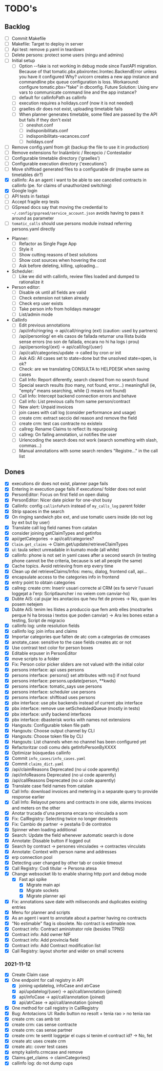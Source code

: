 # TODO's

## Backlog

- [ ] Commit Makefile
- [ ] Makefile: Target to deploy in server
- [ ] Api test: remove p.yaml in teardown
- [ ] Delete persons: protect some users (ningu and admins)
- [ ] Initial setup
     - [ ] Option --fake is not working in debug mode since FastAPI migration.
           Because of that tomatic.pbx.pbxirontec.Irontec.BackendError unless you have it configured
           Why? uvicorn creates a new app instance and commandline pbx queue configuration is loss.
           Workaround: configure tomatic.pbx="fake" in dbconfig.
           Future Solution: Using env vars to communicate command line and the app instance?
     - [ ] default for callinfoPath as callinfo
     - [ ] execution requires a holidays.conf (now it is not needed)
     - [ ] graelles dir does not exist, uploading timetable fails
     - [ ] When planner generates timetable, some filed are passed by the API but fails if they don't exist
          - [ ] oneshot.conf
          - [ ] indisponibilitats.conf
          - [ ] indisponibilitats-vacances.conf
          - [ ] holidays.conf
- [ ] Remove config.yaml from git (backup the file to use it in production)
- [ ] Remove extensions for Inalàmbric / Recepcio / Contestador
- [ ] Configurable timetable directory ('graelles')
- [ ] Configurable execution directory ('executions')
- [ ] Move shiftload generated files to a configurable dir (maybe same as timetables dir?)
- [x] callinfo: As an agent i want to be able to see cancelled contracts in callinfo (pe. for claims of unauthorized switching)
- [x] Google login
- [ ] API tests in fastapi
- [ ] Accept fragile erp tests
- [ ] GSpread docs say that moving the credential to `~/.config/gspread/service_account.json` avoids having to pass it around as parameter
- [ ] `tomatic_calls` should use persons module instead referring persons.yaml directly

- Planner:
     - [ ] Refactor as Single Page App
     - [ ] Style it
     - [ ] Show cutting reasons of best solutions
     - [ ] Show cost sources when hovering the cost
     - [ ] Ask before deleting, killing, uploading...
- Scheduler:
     - [ ] Like we did with callinfo, review files loaded and dumped to rationalize it
- Person editor:
     - [ ] Disable ok until all fields are valid
     - [ ] Check extension not taken already
     - [ ] Check erp user exists
     - [ ] Take person info from holidays manager
     - [ ] List/admin mode
- Callinfo
     - [ ] Edit previous annotations
     - [ ] /api/info/ringring -> api/call/ringring (ext) (caution: used by partners)
     - [ ] /api/personlog/<ext> en els casos de fallada returnar una llista buida sense errors (no son de fallada, encara no hi ha logs i prou)
     - [ ] /api/personlog/{ext} -> api/call/log/{user}
     - [ ] /api/call/categories/update -> called by cron or init
     - [ ] Ask AiS: All cases set to state=done but the unsolved state=open, is ok?
     - [ ] Check: are we translating CONSULTA to HELPDESK when saving cases
     - [ ] Call Info: Report diferently, search cleared from no search found
     - [ ] Special search results (too many, not found, error...) meaningfull (ie, "empty" means searching, while {} means not found)
     - [ ] Call Info: Intercept backend connection errors and behave
     - [ ] Call info: List previous calls from same person/contract
     - [ ] New alert: Unpaid invoices
     - [ ] join cases with call log (consider performance and usage)
     - [ ] create crm: extract seccio del reason and remove the field
     - [ ] create crm: test cas contracte no existeix
     - [ ] callreg: Rename Claims to reflect its repurposing
     - [ ] callreg: On failing annotation, ui notifies the user
     - [ ] Urlencoding the search does not work (search something with slash, commas...)
     - [ ] Manual annotations with some search renders "Registre..." in the call list

## Dones

- [x] executions dir does not exist, planner page fails
- [x] Entering in execution page fails if executions/ folder does not exist
- [x] PersonEditor: Focus on first field on open dialog
- [x] PersonEditor: Nicer date picker for one-shot busy
- [x] Callinfo: config `callinfoPath` instead of `my_calls_log` parent folder
- [x] Strip spaces in the search
- [x] On ringing sandwich pbx ext, and use tomatic users inside (do not log by ext but by user)
- [x] Translate call log field names from catalan
- [x] consider joining getClaimTypes and getInfos
- [x] api/getCategories -> api/call/categories?
- [x] `Claim.get_claims` -> Claim.get/update/retrieveClaimTypes
- [x] ui: taula select unreadable in kumato mode (all white)
- [x] callinfo: phone is not set in yaml cases after a second search (in testing phone cannot be the criteria, because is set all people the same)
- [x] Cache topics. Avoid retrieving from erp every time
- [x] Clean up del retrieveClaims/Infos: menu, dialog, frontend call, api...
- [x] encapsulate access to the categories info in frontend
- [x] entry point to obtain categories
- [x] callreg: create crm: Inserir usuari correcte al CRM (es fa servir l'usuari loggejat a l'erp: Scriptlauncher i no veiem com canviar-ho)
- [x] Dubte AiS: cal pujar les anotacios que heu fet de proves -> No, quan les posem netejem
- [x] Dubte AiS: tenim les llistes a produccio que fem amb elles (mostrarles perque hi ha brossa i textos que poden canviar) -> Ara les bones estan a testing, Script de migracio
- [x] callinfo log: unite resolution fields
- [x] callinfo log: join infos and claims
- [x] Importar categories que falten de atc com a categorias de crmcases
- [x] anotate_case: sensitive to the case fields creates atc or not
- [x] Use contrast text color for person boxes
- [x] Editable erpuser in PersonEditor
- [x] move scripts to a folder
- [x] Fix: Person color picker sliders are not valued with the initial color
- [x] persons interface: api uses persons
- [x] persons interface: persons() set attributes with ns() if not found
- [x] persons interface: persons.update(person, \*\*kwds)
- [x] persons interface: tomatic_says use persons
- [x] persons interface: scheduler use persons
- [x] persons interface: shiftload uses persons
- [x] pbx interface: use pbx backends instead of current pbx interface
- [x] pbx interface: remove use setScheduledQueue (mostly in tests)
- [x] pbx interface: unify backend interfaces
- [x] pbx interface: dbasterisk works with names not extensions
- [x] Hangouts: Configurable token file path
- [x] Hangouts: Choose output channel by CLI
- [x] Hangouts: Choose token file by CLI
- [x] Hangouts: List channels when no channel has been configured yet
- [x] Refactoritzar codi comu dels getInfoPersonByXXXX
- [x] Optimizar búsquedas callinfo
- [x] Commit `info_cases/info_cases.yaml`
- [x] Commit `claims_dict.yaml`
- [x] /api/claimReasons Deprecated (no ui code aparently)
- [x] /api/infoReasons Deprecated (no ui code aparently)
- [x] /api/callReasons Deprecated (no ui code aparently)
- [x] Translate case field names from catalan
- [x] Call Info: download invoices and metering in a separate query to provide response earlier
- [x] Call Info: Relayout persons and contracts in one side, alarms invoices and meters on the other
- [x] Anotar trucada d'una persona encara no vinculada a som
- [x] Fix: CalRegistry: Selecting twice no longer deselects
- [x] Fix: Cambio de partner -> pestaña 0 de contratos
- [x] Spinner when loading additional
- [x] Search: Update the field whenever automatic search is done
- [x] Annotate: Dissable button if logged out
- [x] Search by contract -> persones vinculades -> contractes vinculats
- [x] Annotate: Context with person name and addresses
- [x] erp connection pool
- [x] Detecting user changed by other tab or cookie timeout
- [x] Call Registry: Codi titular -> Persona atesa
- [x] Change websocket lib to enable sharing http port and debug mode
     - [x] Fast api spike
          - [x] Migrate main api
          - [x] Migrate sockets
          - [x] Migrate planner api
- [x] Fix: annotations save date with miliseconds and duplicates existing entries
- [x] Menu for planner and scripts
- [x] As an agent i want to annotate about a partner having no contracts
- [x] "No estimable" flag is obsolete. No contract is estimable now.
- [x] Contract info: Contract aministrator role (besides TPNS)
- [x] Contract info: Add owner NIF
- [x] Contract info: Add provincia field
- [x] Contract info: Add Contract modification list
- [x] Call Registry: layout shorter and wider on small screens

### 2021-11-12

- [x] Create Claim case
- [x] One endpoint for call registry in API
     - [x] joining updatelog, infoCase and atrCase
     - [x] api/updatelog/{user} -> api/call/annotation (joined)
     - [x] api/infoCase -> api/call/annotation (joined)
     - [x] api/atrCase -> api/call/annotation (joined)
- [x] One method for call registry in CallRegistry
- [x] Bug: Antotacions UI: Radio button no resolt + tenia rao > no tenia rao
- [x] create crm: cas amb tot
- [x] create crm: cas sense contracte
- [x] create crm: cas sense partner
- [x] create crm: te sentit loggejar el cups si tenim el contract id? -> No, fet
- [x] create atc uses create crm
- [x] create atc: cover test cases
- [x] empty kalinfo.crmcase and remove
- [x] Claims.get_claims -> claimCategories()
- [x] callinfo log: do not dump cups
